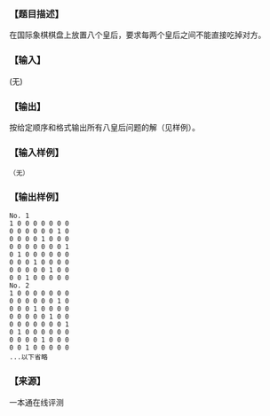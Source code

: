 ### 【题目描述】

在国际象棋棋盘上放置八个皇后，要求每两个皇后之间不能直接吃掉对方。

### 【输入】

(无)

### 【输出】

按给定顺序和格式输出所有八皇后问题的解（见样例）。

### 【输入样例】

```
（无）
```

### 【输出样例】

```
No. 1
1 0 0 0 0 0 0 0 
0 0 0 0 0 0 1 0 
0 0 0 0 1 0 0 0 
0 0 0 0 0 0 0 1 
0 1 0 0 0 0 0 0 
0 0 0 1 0 0 0 0 
0 0 0 0 0 1 0 0 
0 0 1 0 0 0 0 0 
No. 2
1 0 0 0 0 0 0 0 
0 0 0 0 0 0 1 0 
0 0 0 1 0 0 0 0 
0 0 0 0 0 1 0 0 
0 0 0 0 0 0 0 1 
0 1 0 0 0 0 0 0 
0 0 0 0 1 0 0 0 
0 0 1 0 0 0 0 0 
...以下省略
```


 ### 【来源】

 一本通在线评测 